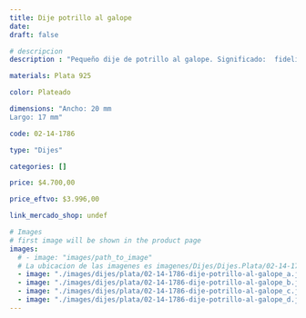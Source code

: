 ```yaml
---
title: Dije potrillo al galope
date: 
draft: false

# descripcion
description : "Pequeño dije de potrillo al galope. Significado:  fidelidad, inteligencia, vitalidad."

materials: Plata 925

color: Plateado

dimensions: "Ancho: 20 mm 
Largo: 17 mm"

code: 02-14-1786

type: "Dijes"

categories: []

price: $4.700,00

price_eftvo: $3.996,00

link_mercado_shop: undef

# Images
# first image will be shown in the product page
images:
  # - image: "images/path_to_image"
  # La ubicacion de las imagenes es imagenes/Dijes/Dijes.Plata/02-14-1786-dije-potrillo-al-galope
  - image: "./images/dijes/plata/02-14-1786-dije-potrillo-al-galope_a.jpg"
  - image: "./images/dijes/plata/02-14-1786-dije-potrillo-al-galope_b.jpg"
  - image: "./images/dijes/plata/02-14-1786-dije-potrillo-al-galope_c.jpg"
  - image: "./images/dijes/plata/02-14-1786-dije-potrillo-al-galope_d.jpg"
---
```

